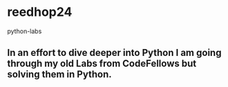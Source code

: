 # reedhop24
python-labs

## In an effort to dive deeper into Python I am going through my old Labs from CodeFellows but solving them in Python.
